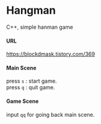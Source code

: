 # Hangman
C++, simple hanman game

#### URL
https://blockdmask.tistory.com/369

#### Main Scene
press `s` : start game.  
press `q` : quit game.

#### Game Scene  
input `qq` for going back main scene.
